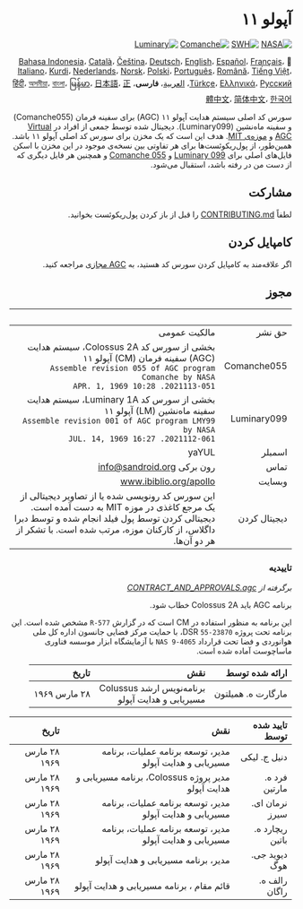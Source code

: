 <div dir="RTL">

# آپولو ۱۱

[![NASA][1]][2]
[![SWH]][SWH_URL]
[![Comanche]][ComancheMilestone]
[![Luminary]][LuminaryMilestone]

🎌
[Bahasa Indonesia][ID]،
[Català][CA]،
[Čeština][CZ]،
[Deutsch][DE]،
[English][EN]،
[Español][ES]،
[Français][FR]،
[Italiano][IT]،
[Kurdi][KU]،
[Nederlands][NL]،
[Norsk][NO]،
[Polski][PL]،
[Português][PT_BR]،
[Română][RO]،
[Tiếng Việt][VI]،
[Türkçe][TR]،
[Ελληνικά][GR]،
[Русский][RU]،
[العربية][AR]،
**فارسی**،
[हिंदी][HI_IN]،
[অসমীয়া][AS_IN]،
[বাংলা][BD_BN]،
[မြန်မာ][MM]،
[日本語][JA]،
[正體中文][ZH_TW]،
[简体中文][ZH_CN]،
[한국어][KO_KR]

[AR]:README.ar.md
[AS_IN]:README.as_in.md
[BD_BN]:README.bd_bn.md
[CA]:README.ca.md
[CZ]:README.cz.md
[DE]:README.de.md
[EN]:README.md
[ES]:README.es.md
[FA]:README.fa.md
[FR]:README.fr.md
[GR]:README.gr.md
[HI_IN]:README.hi_in.md
[ID]:README.id.md
[IT]:README.it.md
[JA]:README.ja.md
[KO_KR]:README.ko_kr.md
[KU]:README.ku.md
[LT]:README.lt.md
[MM]:README.mm.md
[NL]:README.nl.md
[NO]:README.no.md
[PL]:README.pl.md
[PT_BR]:README.pt_br.md
[RO]:README.ro.md
[RU]:README.ru.md
[TR]:README.tr.md
[VI]:README.vi.md
[ZH_CN]:README.zh_cn.md
[ZH_TW]:README.zh_tw.md

سورس کد اصلی سیستم هدایت آپولو ۱۱ (AGC) برای سفینه فرمان (Comanche055) و سفینه ماه‌نشین (Luminary099). دیجیتال شده توسط جمعی از افراد در [Virtual AGC][3] و [موزه‌ی MIT][4]. هدف این است که یک مخزن برای سورس کد اصلی آپولو ۱۱ باشد. همین‌طور، از پول‌ریکوئست‌ها برای هر تفاوتی بین نسخه‌ی موجود در این مخزن با اسکن‌ فایل‌های اصلی برای [Luminary 099][5] و [Comanche 055][6] و همچنین هر فایل دیگری که از دست من در رفته باشد،‌ استقبال می‌شود.

## مشارکت

لطفاً [CONTRIBUTING.md][7] را قبل از باز کردن پول‌ریکوئست بخوانید.

## کامپایل کردن

اگر علاقه‌مند به کامپایل کردن سورس کد هستید، به [AGC مجازی][8] مراجعه کنید.

## مجوز

&nbsp;       | &nbsp;
-----------: | -----:
حق نشر      | مالکیت عمومی
Comanche055  | بخشی از سورس کد Colossus 2A، سیستم هدایت (AGC) سفینه فرمان (CM) آپولو ۱۱<br>`Assemble revision 055 of AGC program Comanche by NASA`<br>`2021113-051. 10:28 APR. 1, 1969`
Luminary099  | بخشی از سورس کد Luminary 1A، سیستم هدایت سفینه ماه‌نشین (LM) آپولو ۱۱<br>`Assemble revision 001 of AGC program LMY99 by NASA`<br>`2021112-061. 16:27 JUL. 14, 1969`
اسمبلر       | yaYUL
تماس        |     رون برکی <info@sandroid.org>
وبسایت       | www.ibiblio.org/apollo
دیجیتال کردن | این سورس کد رونویسی شده یا از تصاویر دیجیتالی از یک مرجع کاغذی در موزه MIT به دست آمده است. دیجیتالی کردن توسط پول فیلد انجام شده و توسط دبرا داگلاس، از کارکنان موزه، مرتب شده است. با تشکر از هر دو آن‌ها.

### تاییدیه

*برگرفته از [CONTRACT_AND_APPROVALS.agc]*

برنامه AGC باید Colossus 2A خطاب شود.

این برنامه به منظور استفاده در CM است که در گزارش `R-577` مشخص شده است. این برنامه تحت پروژه DSR `55-23870`، با حمایت مرکز فضایی جانسون اداره کل ملی هوانوردی و فضا تحت قرارداد `NAS 9-4065` با آزمایشگاه ابزار موسسه فناوری ماساچوست آماده شده است.

ارائه شده توسط          | نقش | تاریخ
--------------------: | ---: | ---:
مارگارت ه. همیلتون  | برنامه‌نویس ارشد Colussus<br>مسیریابی و هدایت آپولو | ۲۸ مارس ۱۹۶۹

تایید شده توسط          | نقش | تاریخ
--------------------: | ---: | ---:
دنیل ج. لیکی  | مدیر، توسعه برنامه عملیات، برنامه مسیریابی و هدایت آپولو | ۲۸ مارس ۱۹۶۹
فرد ه. مارتین    | مدیر پروژه Colossus، برنامه مسیریابی و هدایت آپولو | ۲۸ مارس ۱۹۶۹
نرمان ای. سیرز    | مدیر، توسعه برنامه عملیات، برنامه مسیریابی و هدایت آپولو | ۲۸ مارس ۱۹۶۹
ریچارد ه. باتین    | مدیر، توسعه برنامه عملیات، برنامه مسیریابی و هدایت آپولو | ۲۸ مارس ۱۹۶۹
دیوید جی. هوگ    | مدیر، برنامه مسیریابی و هدایت آپولو | ۲۸ مارس ۱۹۶۹
رالف ه. راگان    |قائم مقام ، برنامه مسیریابی و هدایت آپولو | ۲۸ مارس ۱۹۶۹

</div>

[CONTRACT_AND_APPROVALS.agc]:https://github.com/chrislgarry/Apollo-11/blob/master/Comanche055/CONTRACT_AND_APPROVALS.agc
[1]:https://flat.badgen.net/badge/NASA/Mission%20Overview/0B3D91
[2]:https://www.nasa.gov/mission_pages/apollo/missions/apollo11.html
[3]:http://www.ibiblio.org/apollo/
[4]:http://web.mit.edu/museum/
[5]:http://www.ibiblio.org/apollo/ScansForConversion/Luminary099/
[6]:http://www.ibiblio.org/apollo/ScansForConversion/Comanche055/
[7]:https://github.com/chrislgarry/Apollo-11/blob/master/CONTRIBUTING.md
[8]:https://github.com/rburkey2005/virtualagc
[SWH]:https://flat.badgen.net/badge/Software%20Heritage/Archive/0B3D91
[SWH_URL]:https://archive.softwareheritage.org/browse/origin/https://github.com/chrislgarry/Apollo-11/
[Comanche]:https://flat.badgen.net/github/milestones/chrislgarry/Apollo-11/1
[ComancheMilestone]:https://github.com/chrislgarry/Apollo-11/milestone/1
[Luminary]:https://flat.badgen.net/github/milestones/chrislgarry/Apollo-11/2
[LuminaryMilestone]:https://github.com/chrislgarry/Apollo-11/milestone/2
